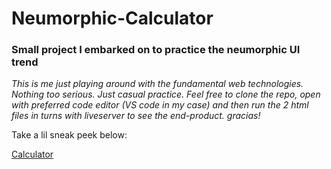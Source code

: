 # Neumorphic-Calculator

### Small project I embarked on to practice the neumorphic UI trend

*This is me just playing around with the fundamental web technologies. Nothing too serious. Just casual practice.
Feel free to clone the repo, open with preferred code editor (VS code in my case) and then run the 2 html files in turns with liveserver to see the end-product.
gracias!*  

Take a lil sneak peek below:  

[Calculator](https://github.com/Tchybooxur/Neumorphic-Calculator/blob/master/Neumorphic%20Calculator%201.jpg)
